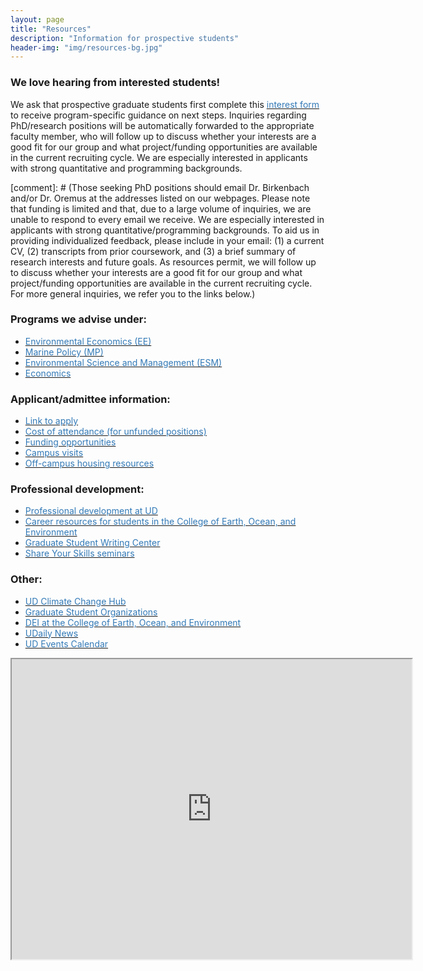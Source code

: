 ```yaml
---
layout: page
title: "Resources"
description: "Information for prospective students"
header-img: "img/resources-bg.jpg"
---
```

### We love hearing from interested students!
We ask that prospective graduate students first complete this [<span style="color:#337ab7">interest form</span>](https://forms.gle/KqiyThnYCLzSi2LK7) to receive program-specific guidance on next steps. Inquiries regarding PhD/research positions will be automatically forwarded to the appropriate faculty member, who will follow up to discuss whether your interests are a good fit for our group and what project/funding opportunities are available in the current recruiting cycle. We are especially interested in applicants with strong quantitative and programming backgrounds. 

[comment]: # (Those seeking PhD positions should email Dr. Birkenbach and/or Dr. Oremus at the addresses listed on our webpages. Please note that funding is limited and that, due to a large volume of inquiries, we are unable to respond to every email we receive. We are especially interested in applicants with strong quantitative/programming backgrounds. To aid us in providing individualized feedback, please include in your email: (1) a current CV, (2) transcripts from prior coursework, and (3) a brief summary of research interests and future goals. As resources permit, we will follow up to discuss whether your interests are a good fit for our group and what project/funding opportunities are available in the current recruiting cycle. For more general inquiries, we refer you to the links below.)  

### Programs we advise under:
* [<span style="color:#337ab7">Environmental Economics (EE)</span>](https://www.udel.edu/academics/colleges/ceoe/departments/smsp/degree/environmental-economics/)
* [<span style="color:#337ab7">Marine Policy (MP)</span>](https://www.udel.edu/academics/colleges/ceoe/departments/smsp/degree/marine-policy-degrees/#:~:text=Students%20in%20the%20Marine%20Policy,and%20coupled%20natural%2Dhuman%20environments.)
* [<span style="color:#337ab7">Environmental Science and Management (ESM)</span>](https://www.udel.edu/academics/colleges/ceoe/prospective-students/graduate/environmental-science-and-management/)
* [<span style="color:#337ab7">Economics</span>](https://lerner.udel.edu/)


### Applicant/admittee information:
* [<span style="color:#337ab7">Link to apply</span>](https://www.udel.edu/academics/colleges/grad/prospective-students/grad-admissions/)
* [<span style="color:#337ab7">Cost of attendance (for unfunded positions)</span>](https://www.udel.edu/academics/colleges/grad/prospective-students/cost-of-attendance/)
* [<span style="color:#337ab7">Funding opportunities</span>](https://www.udel.edu/academics/colleges/grad/current-students/funding/)
* [<span style="color:#337ab7">Campus visits</span>](https://www.udel.edu/apply/undergraduate-admissions/plan-your-visit/virtual-visit/)
* [<span style="color:#337ab7">Off-campus housing resources</span>](https://www.places4students.com/Places/School?SchoolID=XpY%2bczXRSvM%3d)


### Professional development:
* [<span style="color:#337ab7">Professional development at UD</span>](https://www.udel.edu/academics/colleges/grad/current-students/professional-development/)
* [<span style="color:#337ab7">Career resources for students in the College of Earth, Ocean, and Environment</span>](https://www.udel.edu/academics/colleges/ceoe/current-students/career-resources/)
* [<span style="color:#337ab7">Graduate Student Writing Center</span>](https://writingcenter.udel.edu/for-graduate-students/graduate-student-writing-center/)
* [<span style="color:#337ab7">Share Your Skills seminars</span>](https://www1.udel.edu/shareyourskills/page2.html)


### Other:
* [<span style="color:#337ab7">UD Climate Change Hub</span>](https://sites.udel.edu/climatechangehub/)
* [<span style="color:#337ab7">Graduate Student Organizations</span>](https://www.udel.edu/academics/colleges/grad/current-students/grad-student-organizations/)
* [<span style="color:#337ab7">DEI at the College of Earth, Ocean, and Environment</span>](https://www.udel.edu/academics/colleges/ceoe/about/dei/)
* [<span style="color:#337ab7">UDaily News</span>](https://www.udel.edu/udaily/)
* [<span style="color:#337ab7">UD Events Calendar</span>](https://events.udel.edu/)



<iframe src="https://www.google.com/maps/d/u/0/embed?mid=1iLnHBOrZ1uDpE2J3IJu4JbJDdRmYzIE&ehbc=2E312F&noprof=1" width="640" height="480"></iframe>

